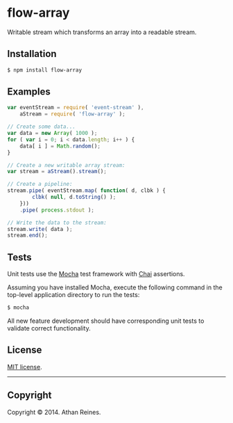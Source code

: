 flow-array
==========

Writable stream which transforms an array into a readable stream.


## Installation

``` bash
$ npm install flow-array
```


## Examples

``` javascript
var eventStream = require( 'event-stream' ),
	aStream = require( 'flow-array' );

// Create some data...
var data = new Array( 1000 );
for ( var i = 0; i < data.length; i++ ) {
	data[ i ] = Math.random();
}

// Create a new writable array stream:
var stream = aStream().stream();

// Create a pipeline:
stream.pipe( eventStream.map( function( d, clbk ) {
		clbk( null, d.toString() );
	}))
	.pipe( process.stdout );

// Write the data to the stream:
stream.write( data );
stream.end();
```

## Tests

Unit tests use the [Mocha](http://mochajs.org/) test framework with [Chai](http://chaijs.com) assertions.

Assuming you have installed Mocha, execute the following command in the top-level application directory to run the tests:

``` bash
$ mocha
```

All new feature development should have corresponding unit tests to validate correct functionality.


## License

[MIT license](http://opensource.org/licenses/MIT). 


---
## Copyright

Copyright &copy; 2014. Athan Reines.

